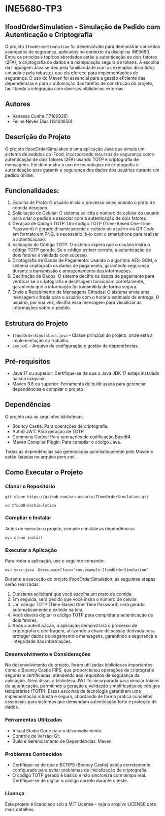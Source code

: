 # INE5680-TP3

## IfoodOrderSimulation - Simulação de Pedido com Autenticação e Criptografia
O projeto `IfoodOrderSimulation` foi desenvolvido para demonstrar conceitos avançados de segurança, aplicados no contexto da disciplina INE5680. Entre os principais tópicos abordados estão a autenticação de dois fatores (2FA), a criptografia de dados e a manipulação segura de tokens. A escolha da linguagem Java se deu pela familiaridade com os exemplos discutidos em aula e pela robustez que ela oferece para implementações de segurança. O uso do Maven foi essencial para a gestão eficiente das dependências e para a automação das tarefas de construção do projeto, facilitando a integração com diversas bibliotecas externas.

## Autores
- Vanessa Cunha (17100926)
- Feline Neves Dias (18100850)

## Descrição do Projeto

O projeto IfoodOrderSimulation é uma aplicação Java que simula um sistema de pedidos do iFood, incorporando recursos de segurança como autenticação de dois fatores (2FA) usando TOTP e criptografia de mensagens. Ele demonstra o uso de tecnologias de criptografia e autenticação para garantir a segurança dos dados dos usuários durante um pedido online.

## Funcionalidades:
1. Escolha de Prato: O usuário inicia o processo selecionando o prato de comida desejado.
2. Solicitação de Celular: O sistema solicita o número de celular do usuário para criar o pedido e associar com a autenticação de dois fatores.
3. Geração de Código TOTP: Um código TOTP (Time-Based One-Time Password) é gerado dinamicamente e exibido ao usuário via QR Code em formato em PNG, é necessário lê-lo com o smartphone para realizar a autenticaçãao.
4. Validação do Código TOTP: O sistema espera que o usuário insira o código TOTP gerado. Se o código estiver correto, a autenticação de dois fatores é validada com sucesso.
5. Criptografia de Dados de Pagamento: Usando o algoritmo AES-GCM, o sistema criptografa os dados de pagamento, garantindo segurança durante a transmissão e armazenamento das informações.
6. Decifração de Dados: O sistema decifra os dados de pagamento para verificar se a criptografia e decifragem funcionam corretamente, garantindo que a informação foi transmitida de forma segura.
7. Envio e Recebimento de Mensagens Cifradas: O sistema envia uma mensagem cifrada para o usuário com o horário estimado de entrega. O usuário, por sua vez, decifra essa mensagem para visualizar as informações sobre o pedido.

## Estrutura do Projeto

- `IfoodOrderSimulation.java` - Classe principal do projeto, onde está a implementação do trabalho.
- `pom.xml` - Arquivo de configuração e gestão de dependências. 

## Pré-requisitos
- Java 17 ou superior: Certifique-se de que o Java JDK 17 esteja instalado na sua máquina.
- Maven 3.6 ou superior: Ferramenta de build usada para gerenciar dependências e compilar o projeto.

## Dependências

O projeto usa as seguintes bibliotecas:
- Bouncy Castle: Para operações de criptografia.
- Auth0 JWT: Para geração de TOTP.
- Commons Codec: Para operações de codificação Base64.
- Maven Compiler Plugin: Para compilar o código Java.

Todas as dependências são gerenciadas automaticamente pelo Maven e estão listadas no arquivo pom.xml.

## Como Executar o Projeto

### Clonar o Repositório

`git clone https://github.com/seu-usuario/IfoodOrderSimulation.git`


`cd IfoodOrderSimulation`

### Compilar e Instalar

Antes de executar o projeto, compile e instale as dependências:

`mvn clean install`

### Executar a Aplicação

Para rodar a aplicação, use o seguinte comando:

`mvn exec:java -Dexec.mainClass="com.example.IfoodOrderSimulation"`

Durante a execução do projeto IfoodOrderSimulation, as seguintes etapas serão realizadas:
1. O sistema solicitará que você escolha um prato de comida.
2. Em seguida, será pedido que você insira o número de celular.
3. Um código TOTP (Time-Based One-Time Password) será gerado automaticamente e exibido na tela.
4. Você deverá digitar o código TOTP para completar a autenticação de dois fatores.
5. Após a autenticação, a aplicação demonstrará o processo de criptografia e decifragem, utilizando a chave de sessão derivada para proteger dados de pagamento e mensagens, garantindo a segurança e integridade das informações.

### Desenvolvimento e Considerações
No desenvolvimento do projeto, foram utilizadas bibliotecas importantes como o Bouncy Castle FIPS, que proporcionou operações de criptografia seguras e certificadas, atendendo aos requisitos de segurança da aplicação. Além disso, a biblioteca JWT foi incorporada para simular tokens de autenticação, permitindo a geração e validação simplificadas de códigos temporários (TOTP). Essas escolhas de tecnologia garantiram uma implementação robusta e segura, abordando de forma prática conceitos essenciais para sistemas que demandam autenticação forte e proteção de dados.

### Ferramentas Utilizadas

- Visual Studio Code para o desenvolvimento.
- Controle de Versão: Git
- Build e Gerenciamento de Dependências: Maven

### Problemas Conhecidos

- Certifique-se de que o BCFIPS (Bouncy Castle) esteja corretamente configurado para evitar problemas de inicialização de criptografia.
- O código TOTP gerado é básico e não sincroniza com tempo real. Certifique-se de digitar o código correto durante o teste.

### Licença

Este projeto é licenciado sob a MIT License - veja o arquivo LICENSE para mais detalhes.
